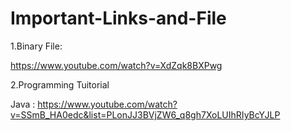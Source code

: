 # Important-Links-and-File
1.Binary File:

https://www.youtube.com/watch?v=XdZqk8BXPwg


2.Programming Tuitorial 

Java : https://www.youtube.com/watch?v=SSmB_HA0edc&list=PLonJJ3BVjZW6_q8gh7XoLUIhRIyBcYJLP
